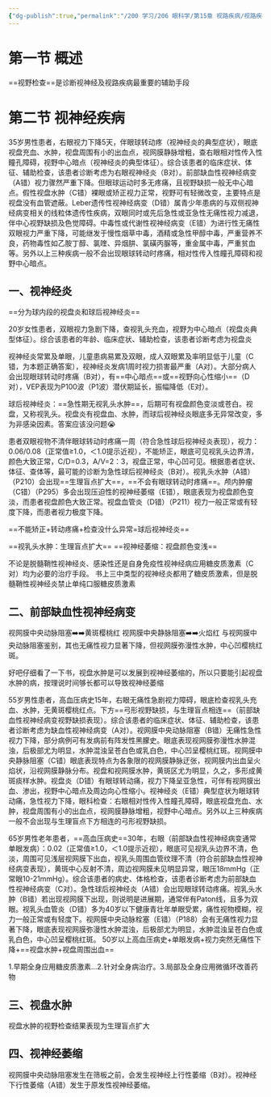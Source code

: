 ```yaml
---
{"dg-publish":true,"permalink":"/200 学习/206 眼科学/第15章 视路疾病/视路疾病/","title":"视路疾病","created":"2024-11-01T13:02:04.328+08:00","updated":"2024-11-01T13:18:43.746+08:00"}
---
```


# 第一节 概述
==视野检查==是诊断视神经及视路疾病最重要的辅助手段
# 第二节 视神经疾病
35岁男性患者，右眼视力下降5天，伴眼球转动疼（视神经炎的典型症状），眼底视盘充血、水肿，视盘周围有小的出血点，视网膜静脉增粗，查右眼相对性传入性瞳孔障碍，视野中心暗点（视神经炎的典型体征）。综合该患者的临床症状、体征、辅助检查，该患者诊断考虑为右眼视神经炎（B对）。前部缺血性视神经病变（A错）视力骤然严重下降。但眼球运动时多无疼痛，且视野缺损一般无中心暗点。假性视盘水肿（C错）裸眼或矫正视力正常，视野可有轻微改变，主要特点是视盘没有血管遮蔽。Leber遗传性视神经病变（D错）属青少年患病的与双侧视神经病变相关的线粒体遗传性疾病，双眼同时或先后急性或亚急性无痛性视力减退，伴中心视野缺损及色觉障碍。中毒性或代谢性视神经病变（E错）为进行性无痛性双眼视力严重下降，可能继发于慢性烟草中毒，酒精或急性甲醇中毒，严重营养不良，药物毒性如乙胺丁醇、氯喹、异烟肼、氯磺丙脲等，重金属中毒，严重贫血等。另外以上三种疾病一般不会出现眼球转动时疼痛，相对性传入性瞳孔障碍和视野中心暗点。
## 一、视神经炎
==分为球内段的视盘炎和球后视神经炎==

20岁女性患者，双眼视力急剧下降，查视乳头充血，视野为中心暗点（视盘炎典型体征）。综合该患者的年龄、临床症状、辅助检查，该患者诊断考虑为视盘炎

视神经炎常累及单眼，儿童患病易累及双眼，成人双眼累及率明显低于儿童（C错，为本题正确答案），视神经炎发病1周时视力损害最严重（A对）。大部分病人会出现眼球转动时疼痛（B对），有==中心暗点==或==视野向心性缩小==（D对），VEP表现为P100波（P1波）潜伏期延长，振幅降低（E对）。

球后视神经炎：==急性期无视乳头水肿==，后期可有视盘颜色变淡或苍白。视盘，又称视乳头。视盘炎有视盘血、水肿，而球后视神经炎眼底多无异常改变，多为非感染因素。答案应该没问题😭

患者双眼视物不清伴眼球转动时疼痛一周（符合急性球后视神经炎表现），视力：0.06/0.08（正常值≥1.0，＜1.0提示近视），不能矫正，眼底可见视乳头边界清，颜色大致正常，C/D=0.3，A/V=2：3，视盘正常，中心凹可见。根据患者症状、体征、查体等，最可能的诊断为急性球后视神经炎（B对）。视乳头水肿（A错）（P210）会出现==生理盲点扩大==，==不会有眼球转动时疼痛==。颅内肿瘤（C错）（P295）多会出现压迫性的视神经萎缩（E错），眼底表现为视盘颜色变淡，而患者视盘颜色大致正常。视盘血管炎（D错）（P211）视力一般正常或有轻度下降，而患者视力极度下降。

==不能矫正+转动疼痛+检查没什么异常=球后视神经炎==

==视乳头水肿：生理盲点扩大==
==视神经萎缩：视盘颜色变浅==

不论是脱髓鞘性视神经炎、感染性还是自身免疫性视神经病应用糖皮质激素（C对）均为必要的治疗手段。
书上三中类型的视神经炎都用了糖皮质激素，但是脱髓鞘性视神经炎禁止单纯口服糖皮质激素
## 二、前部缺血性视神经病变
视网膜中央动脉阻塞➡️➡️黄斑樱桃红
视网膜中央静脉阻塞➡️➡️火焰红
与视网膜中央动脉阻塞鉴别，其也无痛性视力显著下降，但视网膜弥漫性水肿，中心凹樱桃红斑。

好吧仔细看了一下书，视盘水肿是可以发展到视神经萎缩的，所以只要能引起视盘水肿的病，按理说时间够长都可以导致视神经萎缩

55岁男性患者，高血压病史15年，右眼无痛性急剧视力障碍，眼底检查视乳头充血、水肿，无黄斑樱桃红点。下方==弓形视野缺损，与生理盲点相连==（前部缺血性视神经病变视野缺损表现）。综合该患者的临床症状、体征、辅助检查，该患者诊断考虑为缺血性视神经病变（A对）。视网膜中央动脉阻塞（B错）无痛性急性视力下降，部分病例可有发病前有阵发性黑朦史。眼底表现视网膜弥漫性水肿混浊，后极部尤为明显，水肿混浊呈苍白色或乳白色，中心凹呈樱桃红斑。视网膜中央静脉阻塞（C错）眼底表现特点为各象限的视网膜静脉迂张，视网膜内出血呈火焰状，沿视网膜静脉分布。视盘和视网膜水肿，黄斑区尤为明显，久之，多形成黄斑痰样水肿。视盘炎（D错）有眼球转动痛，视力下降呈亚急性，可伴有视网膜出血、渗出，视野中心暗点及周边向心性缩小。视神经炎（E错）典型症状为眼球转动痛，急性视力下降，眼科检查：右眼相对性传入性瞳孔障碍，眼底视盘充血、水肿，视盘周围有小的出血点，视网膜静脉增粗，视野中心暗点。另外以上三种疾病一般不会出现与生理盲点下方相连的弓形视野缺损。

65岁男性老年患者，==高血压病史==30年，右眼（前部缺血性视神经病变通常单眼发病）：0.02（正常值≥1.0，＜1.0提示近视），眼底可见视乳头边界不清，色淡，周围可见浅层视网膜下出血，视乳头周围血管纹理不清（符合前部缺血性视神经病变表现），黄斑中心反射不清，周边视网膜未见明显异常，眼压18mmHg（正常眼10-21mmHg）。综合该患者的病史、体格检查，该患者诊断考虑为前部缺血性视神经病变（C对）。急性球后视神经炎（A错）会出现眼球转动疼痛。视乳头水肿（B错）若出现视网膜下出现，则说明是进展期，通常伴有Paton线，且多为双眼。视乳头血管炎（D错）多为40岁以下健康青壮年单眼受累，痛性视物模糊，视力一般正常或有轻度下。视网膜中央动脉栓塞（E错）（P188）会有无痛性视力显著下降，眼底表现视网膜弥漫性水肿混浊，后极部尤为明显，水肿混浊呈苍白色或乳白色，中心凹呈樱桃红斑。
50岁以上高血压病史+单眼发病+视力突然无痛性下降+==视盘水肿+视盘周围出血==

1.早期全身应用糖皮质激素…2.针对全身病治疗。3.局部及全身应用微循环改善药物
## 三、视盘水肿
视盘水肿的视野检查结果表现为生理盲点扩大
## 四、视神经萎缩
视网膜中央动脉阻塞发生在筛板之前，会发生视神经上行性萎缩（B对）。视神经下行性萎缩（A错）发生于原发性视神经萎缩。
















































































































































































































































































































































































































































